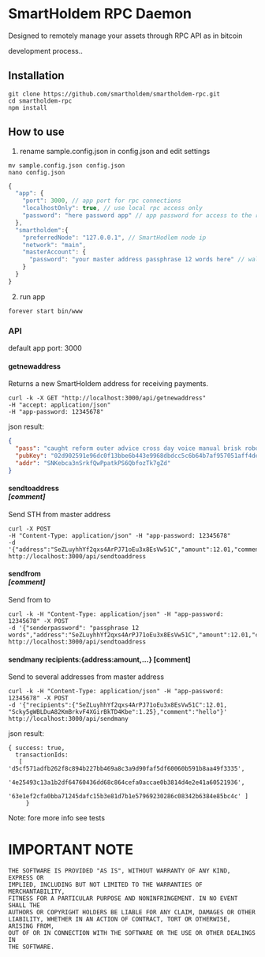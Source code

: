 # SmartHoldem RPC Daemon

Designed to remotely manage your assets through RPC API as in bitcoin

development process..


## Installation
```
git clone https://github.com/smartholdem/smartholdem-rpc.git
cd smartholdem-rpc
npm install
```

## How to use

1. rename sample.config.json in config.json and edit settings
```shell
mv sample.config.json config.json
nano config.json
```

```js
{
  "app": {
    "port": 3000, // app port for rpc connections
    "localhostOnly": true, // use local rpc access only
    "password": "here password app" // app password for access to the rpc
  },
  "smartholdem":{
    "preferredNode": "127.0.0.1", // SmartHodlem node ip
    "network": "main",
    "masterAccount": {
      "password": "your master address passphrase 12 words here" // wallet address passphrase
    }
  }
}
```

2. run app
```
forever start bin/www
```

### API

default app port: 3000

#### getnewaddress

Returns a new SmartHoldem address for receiving payments.

```shell
curl -k -X GET "http://localhost:3000/api/getnewaddress"
-H "accept: application/json"
-H "app-password: 12345678"
```

json result:

```json
{
  "pass": "caught reform outer advice cross day voice manual brisk robot outer broken",
  "pubKey": "02d902591e96dc0f13bbe6b443e9968dbdcc5c6b64b7af957051aff4de4c43c99f",
  "addr": "SNKebca3nSrkfQwPpatkPS6QbfozTk7gZd"
}
```

#### sendtoaddress <address recipient> <amount> [comment]

Send STH from master address

```
curl -X POST
-H "Content-Type: application/json" -H "app-password: 12345678"
-d '{"address":"SeZLuyhhYf2qxs4ArPJ71oEu3x8EsVw51C","amount":12.01,"comment":"hello"}'
http://localhost:3000/api/sendtoaddress
```

#### sendfrom <senderpassword> <address recipient> <amount> [comment]

Send from to

```
curl -k -H "Content-Type: application/json" -H "app-password: 12345678" -X POST
-d '{"senderpassword": "passphrase 12 words","address":"SeZLuyhhYf2qxs4ArPJ71oEu3x8EsVw51C","amount":12.01,"comment":"hello"}'
http://localhost:3000/api/sendtoaddress
```

#### sendmany recipients:{address:amount,...} [comment]

Send to several addresses from master address

```
curl -k -H "Content-Type: application/json" -H "app-password: 12345678" -X POST
-d '{"recipients":{"SeZLuyhhYf2qxs4ArPJ71oEu3x8EsVw51C":12.01, "Scky5gWBLDuA82KmBrkvF4XGirBkTD4Kbe":1.25},"comment":"hello"}'
http://localhost:3000/api/sendmany
```

json result:

```
{ success: true,
  transactionIds:
   [ 'd5cf571adfb262f8c894b227bb469a8c3a9d90faf5df60060b591b8aa49f3335',
     '4e25493c13a1b2df64760436dd68c864cefa0accae0b3814d4e2e41a60521936',
     '63e1ef2cfa0bba71245dafc15b3e81d7b1e57969230286c08342b6384e85bc4c' ]
     }
```

Note: fore more info see tests

# IMPORTANT NOTE

    THE SOFTWARE IS PROVIDED "AS IS", WITHOUT WARRANTY OF ANY KIND, EXPRESS OR
    IMPLIED, INCLUDING BUT NOT LIMITED TO THE WARRANTIES OF MERCHANTABILITY,
    FITNESS FOR A PARTICULAR PURPOSE AND NONINFRINGEMENT. IN NO EVENT SHALL THE
    AUTHORS OR COPYRIGHT HOLDERS BE LIABLE FOR ANY CLAIM, DAMAGES OR OTHER
    LIABILITY, WHETHER IN AN ACTION OF CONTRACT, TORT OR OTHERWISE, ARISING FROM,
    OUT OF OR IN CONNECTION WITH THE SOFTWARE OR THE USE OR OTHER DEALINGS IN
    THE SOFTWARE.
